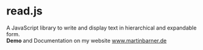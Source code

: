 # read.js
A JavaScript library to write and display text in hierarchical and expandable form.<br>
<b> Demo </b> and Documentation on my website <a href="http://martinbarner.de/projects.php?id=19">www.martinbarner.de<a>
